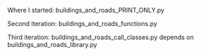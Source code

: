 

Where I started:
buildings_and_roads_PRINT_ONLY.py

Second iteration:
buildings_and_roads_functions.py

Third iteration:
buildings_and_roads_call_classes.py
depends on
buildings_and_roads_library.py
